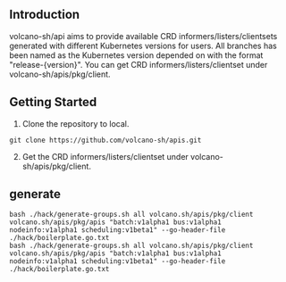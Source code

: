 ## Introduction
volcano-sh/api aims to provide available CRD informers/listers/clientsets generated with different Kubernetes versions for
users. All branches has been named as the Kubernetes version depended on with the format "release-{version}". You can get
CRD informers/listers/clientset under volcano-sh/apis/pkg/client.
## Getting Started
1. Clone the repository to local.
```shell
git clone https://github.com/volcano-sh/apis.git
```
2. Get the CRD informers/listers/clientset under volcano-sh/apis/pkg/client.

## generate

```shell
bash ./hack/generate-groups.sh all volcano.sh/apis/pkg/client volcano.sh/apis/pkg/apis "batch:v1alpha1 bus:v1alpha1 nodeinfo:v1alpha1 scheduling:v1beta1" --go-header-file ./hack/boilerplate.go.txt
bash ./hack/generate-groups.sh all volcano.sh/apis/pkg/client volcano.sh/apis/pkg/apis "batch:v1alpha1 bus:v1alpha1 nodeinfo:v1alpha1 scheduling:v1beta1" --go-header-file ./hack/boilerplate.go.txt
```
